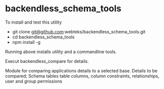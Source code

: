 # backendless_schema_tools

To install and test this utility
 * git clone git@github.com:webteks/backendless_schema_tools.git
 * cd backendless_schema_tools
 * npm install -g 

Running above installs utility and a commandline tools.

Execut backendless_compare for details.

Module for comparing applications details to a selected base.  Details to be compared; Schema tables table columns, column constraints, relationships, user and group permissions
